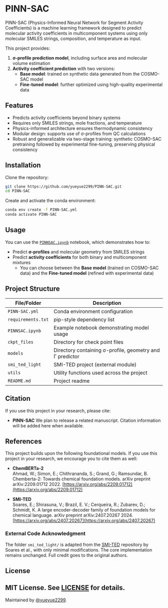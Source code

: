 # PINN-SAC

PINN-SAC (Physics-Informed Neural Network for Segment Activity Coefficients) is a machine learning framework designed to predict molecular activity coefficients in multicomponent systems using only molecular SMILES strings, composition, and temperature as input. 

This project provides:

1. **σ-profile prediction model**, including surface area and molecular volume estimation  
2. **Activity coefficient prediction** with two versions:  
   - **Base model**: trained on synthetic data generated from the COSMO-SAC model  
   - **Fine-tuned model**: further optimized using high-quality experimental data  

## Features

- Predicts activity coefficients beyond binary systems
- Requires only SMILES strings, mole fractions, and temperature
- Physics-informed architecture ensures thermodynamic consistency  
- Modular design: supports use of σ-profiles from QC calculations  
- Robust and generalizable via two-stage training: synthetic COSMO-SAC pretraining followed by experimental fine-tuning, preserving physical consistency

## Installation

Clone the repository:

```bash
git clone https://github.com/yueyue2299/PINN-SAC.git
cd PINN-SAC
```

Create and activate the conda environment:

```bash
conda env create -f PINN-SAC.yml
conda activate PINN-SAC
```

## Usage

You can use the [`PINNSAC.ipynb`](./PINNSAC.ipynb) notebook, which demonstrates how to:

- Predict **σ-profiles** and molecular geometry from SMILES strings  
- Predict **activity coefficients** for both binary and multicomponent mixtures  
  - You can choose between the **Base model** (trained on COSMO-SAC data) and the **Fine-tuned model** (refined with experimental data)

## Project Structure

| File/Folder        | Description                                              |
|--------------------|----------------------------------------------------------|
| `PINN-SAC.yml`     | Conda environment configuration                          |
| `requirements.txt` | pip-style dependency list                                |
| `PINNSAC.ipynb`    | Example notebook demonstrating model usage               |
| `ckpt_files`       | Directory for check point files                          |
| `models`           | Directory containing σ-profile, geometry and Γ predictor |
| `smi_ted_light`    | SMI-TED project (external module)                        |
| `utils`            | Utility functions used across the project                |
| `README.md`        | Project readme                                           |

## Citation

If you use this project in your research, please cite:

- **PINN-SAC** 
We plan to release a related manuscript. Citation information will be added here when available.

## References

This project builds upon the following foundational models. If you use this project in your research, we encourage you to cite them as well:

- **ChemBERTa-2**  
Ahmad, W.; Simon, E.; Chithrananda, S.; Grand, G.; Ramsundar, B. Chemberta-2: Towards chemical foundation models. arXiv preprint arXiv:2209.01712 2022.
[https://arxiv.org/abs/2209.01712](https://arxiv.org/abs/2209.01712)

- **SMI-TED**  
Soares, E.; Shirasuna, V.; Brazil, E. V.; Cerqueira, R.; Zubarev, D.; Schmidt, K. A large encoder-decoder family of foundation models for chemical language. arXiv preprint arXiv:2407.20267 2024.
[https://arxiv.org/abs/2407.20267](https://arxiv.org/abs/2407.20267)

### External Code Acknowledgment

The folder `smi_ted_light/` is adapted from the [SMI-TED](https://github.com/IBM/materials/tree/main/models/smi_ted) repository by Soares et al., with only minimal modifications. The core implementation remains unchanged. Full credit goes to the original authors.

## License

MIT License. See [LICENSE](LICENSE) for details.
---

Maintained by [@yueyue2299](https://github.com/yueyue2299).
